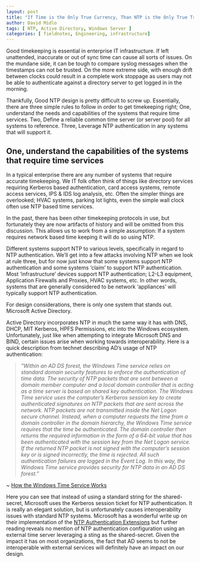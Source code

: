 ```yaml
---
layout: post
title: "If Time is the Only True Currency, Than NTP is the Only True Treasury"
author: David Midlo
tags: [ NTP, Active Directory, Windows Server ]
categories: [ fieldnotes, Engineering, infrastructure]
---
```

Good timekeeping is essential in enterprise IT infrastructure. If left unattended, inaccurate or out of sync time can cause all sorts of issues. On the mundane side, it can be tough to compare syslog messages when the timestamps can not be trusted. On the more extreme side, with enough drift between clocks could result in a complete work stoppage as users may not be able to authenticate against a directory server to get logged in in the morning.

Thankfully, Good NTP design is pretty difficult to screw up. Essentially, there are three simple rules to follow in order to get timekeeping right; One, understand the needs and capabilities of the systems that require time services. Two, Define a reliable common time server (or server pool) for all systems to reference. Three, Leverage NTP authentication in any systems that will support it.

## One, understand the capabilities of the systems that require time services

In a typical enterprise there are any number of systems that require accurate timekeeping.  We IT folk often think of things like directory services requiring Kerberos based authentication, card access systems, remote access services, IPS & IDS log analysis, etc.  Often the simpler things are overlooked; HVAC systems, parking lot lights, even the simple wall clock often use NTP based time services.

In the past, there has been other timekeeping protocols in use, but fortunately they are now artifacts of history and will be omitted from this discussion.  This allows us to work from a simple assumption:  If a system requires network based time keeping it will do so using NTP.

Different systems support NTP to various levels, specifically in regard to NTP authentication.  We’ll get into a few attacks involving NTP when we look at rule three, but for now just know that some systems support NTP authentication and some systems ‘claim’ to support NTP authentication.  Most ‘infrastructure’ devices support NTP authentication; L2-L3 equipment, Application Firewalls and Proxies, HVAC systems, etc. In other words, systems that are generally considered to be network ‘appliances’ will typically support NTP authentication.

For design considerations, there is only one system that stands out.  Microsoft Active Directory.

Active Directory incorporates NTP in much the same way it has with DNS, DHCP, MIT Kerberos, HPFS Permissions, etc into the Windows ecosystem.  Unfortunately, just like when attempting to integrate Microsoft DNS and BIND, certain issues arise when working towards interoperability.   Here is a quick description from technet describing AD’s usage of NTP authentication:

> *”Within an AD DS forest, the Windows Time service relies on standard domain security features to enforce the authentication of time data. The security of NTP packets that are sent between a domain member computer and a local domain controller that is acting as a time server is based on shared key authentication. The Windows Time service uses the computer’s Kerberos session key to create authenticated signatures on NTP packets that are sent across the network. NTP packets are not transmitted inside the Net Logon secure channel. Instead, when a computer requests the time from a domain controller in the domain hierarchy, the Windows Time service requires that the time be authenticated. The domain controller then returns the required information in the form of a 64-bit value that has been authenticated with the session key from the Net Logon service. If the returned NTP packet is not signed with the computer’s session key or is signed incorrectly, the time is rejected. All such authentication failures are logged in the Event Log. In this way, the Windows Time service provides security for NTP data in an AD DS forest.”* 

~ [How the Windows Time Service Works](https://docs.microsoft.com/en-us/windows-server/networking/windows-time-service/how-the-windows-time-service-works)

Here you can see that instead of using a standard string for the shared-secret, Microsoft uses the Kerberos session ticket for NTP authentication.  It is really an elegant solution, but is unfortunately causes interoperability issues with standard NTP systems. Microsoft has a wonderful write up on their implementation of the [NTP Authentication Extensions](MS-SNTP.pdf) but further reading reveals no mention of NTP authentication configuration using an external time server leveraging a sting as the shared-secret.  Given the impact it has on most organizations, the fact that AD seems to not be interoperable with external services will definitely have an impact on our design.
